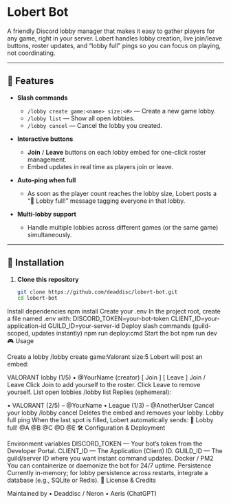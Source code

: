# Lobert Bot

A friendly Discord lobby manager that makes it easy to gather players for any game, right in your server. Lobert handles lobby creation, live join/leave buttons, roster updates, and “lobby full” pings so you can focus on playing, not coordinating.

---

## 🌟 Features

- **Slash commands**  
  - `/lobby create game:<name> size:<#>` — Create a new game lobby.  
  - `/lobby list` — Show all open lobbies.  
  - `/lobby cancel` — Cancel the lobby you created.

- **Interactive buttons**  
  - **Join** / **Leave** buttons on each lobby embed for one-click roster management.  
  - Embed updates in real time as players join or leave.

- **Auto-ping when full**  
  - As soon as the player count reaches the lobby size, Lobert posts a “🚀 Lobby full!” message tagging everyone in that lobby.

- **Multi-lobby support**  
  - Handle multiple lobbies across different games (or the same game) simultaneously.

---

## 🚀 Installation

1. **Clone this repository**  
   ```bash
   git clone https://github.com/deaddisc/lobert-bot.git
   cd lobert-bot
Install dependencies
npm install
Create your .env
In the project root, create a file named .env with:
DISCORD_TOKEN=your-bot-token
CLIENT_ID=your-application-id
GUILD_ID=your-server-id
Deploy slash commands (guild-scoped, updates instantly)
npm run deploy:cmd
Start the bot
npm run dev
🎮 Usage

Create a lobby
/lobby create game:Valorant size:5
Lobert will post an embed:

VALORANT lobby (1/5)
• @YourName (creator)
[ Join ]  [ Leave ]
Join / Leave
Click Join to add yourself to the roster.
Click Leave to remove yourself.
List open lobbies
/lobby list
Replies (ephemeral):

• VALORANT (2/5) – @YourName
• League (1/3) – @AnotherUser
Cancel your lobby
/lobby cancel
Deletes the embed and removes your lobby.
Lobby full ping
When the last spot is filled, Lobert automatically sends:
🚀 Lobby full! @A @B @C @D @E
🛠️ Configuration & Deployment

Environment variables
DISCORD_TOKEN — Your bot’s token from the Developer Portal.
CLIENT_ID — The Application (Client) ID.
GUILD_ID — The guild/server ID where you want instant command updates.
Docker / PM2
You can containerize or daemonize the bot for 24/7 uptime.
Persistence
Currently in-memory; for lobby persistence across restarts, integrate a database (e.g., SQLite or Redis).
📄 License & Credits

Maintained by
• Deaddisc / Neron
• Aeris (ChatGPT)
